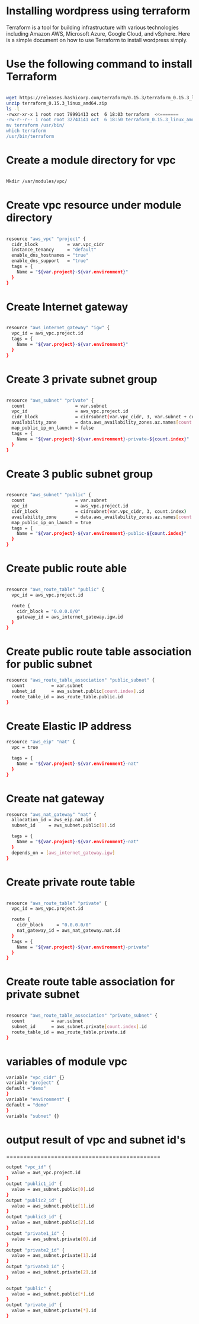 Installing wordpress using terraform
==========================================

Terraform is a tool for building infrastructure with various technologies including Amazon AWS, Microsoft Azure, Google Cloud, and vSphere. Here is a simple document on how to use Terraform to install wordpress simply.

Use the following command to install Terraform
=============================================
```sh

wget https://releases.hashicorp.com/terraform/0.15.3/terraform_0.15.3_linux_amd64.zip
unzip terraform_0.15.3_linux_amd64.zip 
ls -l
-rwxr-xr-x 1 root root 79991413 oct  6 18:03 terraform  <<=======
-rw-r--r-- 1 root root 32743141 oct  6 18:50 terraform_0.15.3_linux_amd64.zip
mv terraform /usr/bin/
which terraform 
/usr/bin/terraform
```

 Create a module directory for vpc
=============================================
```sh

Mkdir /var/modules/vpc/
```

Create vpc resource under module directory
=============================================
```sh

resource "aws_vpc" "project" {
  cidr_block           = var.vpc_cidr
  instance_tenancy     = "default"
  enable_dns_hostnames = "true"
  enable_dns_support   = "true"
  tags = {
    Name = "${var.project}-${var.environment}"
  }
}

```
 Create Internet gateway
=============================================
```sh

resource "aws_internet_gateway" "igw" {
  vpc_id = aws_vpc.project.id
  tags = {
    Name = "${var.project}-${var.environment}"
  }
}

```
Create 3 private subnet group
=============================================
```sh

resource "aws_subnet" "private" {
  count                   = var.subnet
  vpc_id                  = aws_vpc.project.id
  cidr_block              = cidrsubnet(var.vpc_cidr, 3, var.subnet + count.index)
  availability_zone       = data.aws_availability_zones.az.names[count.index]
  map_public_ip_on_launch = false
  tags = {
    Name = "${var.project}-${var.environment}-private-${count.index}"
  }
}
```

Create 3 public subnet group
=============================================
```sh

resource "aws_subnet" "public" {
  count                   = var.subnet
  vpc_id                  = aws_vpc.project.id
  cidr_block              = cidrsubnet(var.vpc_cidr, 3, count.index)
  availability_zone       = data.aws_availability_zones.az.names[count.index]
  map_public_ip_on_launch = true
  tags = {
    Name = "${var.project}-${var.environment}-public-${count.index}"
  }
}
```

 Create public route able
=============================================
```sh

resource "aws_route_table" "public" {
  vpc_id = aws_vpc.project.id

  route {
    cidr_block = "0.0.0.0/0"
    gateway_id = aws_internet_gateway.igw.id
  }
}

```
Create public route table association for public subnet
=============================================
```sh
resource "aws_route_table_association" "public_subnet" {
  count          = var.subnet
  subnet_id      = aws_subnet.public[count.index].id
  route_table_id = aws_route_table.public.id
}

```
Create Elastic IP address
=============================================
```sh
resource "aws_eip" "nat" {
  vpc = true

  tags = {
    Name = "${var.project}-${var.environment}-nat"
  }
}
```
Create nat gateway
=============================================
```sh
resource "aws_nat_gateway" "nat" {
  allocation_id = aws_eip.nat.id
  subnet_id     = aws_subnet.public[1].id

  tags = {
    Name = "${var.project}-${var.environment}-nat"
  }
  depends_on = [aws_internet_gateway.igw]
}

```
Create private route table
=============================================
```sh

resource "aws_route_table" "private" {
  vpc_id = aws_vpc.project.id

  route {
    cidr_block     = "0.0.0.0/0"
    nat_gateway_id = aws_nat_gateway.nat.id
  }
  tags = {
    Name = "${var.project}-${var.environment}-private"
  }
}
```
Create route table association for private subnet
=============================================
```sh

resource "aws_route_table_association" "private_subnet" {
  count          = var.subnet
  subnet_id      = aws_subnet.private[count.index].id
  route_table_id = aws_route_table.private.id
}
```

variables of module vpc
=============================================
```sh
variable "vpc_cidr" {}
variable "project" {
default ="demo"
}
variable "environment" {
default = "demo"
}
variable "subnet" {}

```

# output result of vpc and subnet id's
=============================================
```sh
output "vpc_id" {
  value = aws_vpc.project.id
}
output "public1_id" {
  value = aws_subnet.public[0].id
}
output "public2_id" {
  value = aws_subnet.public[1].id
}
output "public3_id" {
  value = aws_subnet.public[2].id
}
output "private1_id" {
  value = aws_subnet.private[0].id
}
output "private2_id" {
  value = aws_subnet.private[1].id
}
output "private3_id" {
  value = aws_subnet.private[2].id
}

output "public" {
  value = aws_subnet.public[*].id
}
output "private_id" {
  value = aws_subnet.private[*].id
}

```
